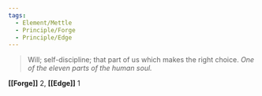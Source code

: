 ```yaml
---
tags:
  - Element/Mettle
  - Principle/Forge
  - Principle/Edge
---
```


> Will; self-discipline; that part of us which makes the right choice. *One of the eleven parts of the human soul.*

**[[Forge]]** 2, **[[Edge]]** 1